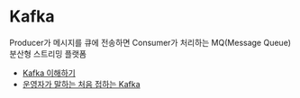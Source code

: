 # Kafka

Producer가 메시지를 큐에 전송하면 Consumer가 처리하는 MQ(Message Queue)  
분산형 스트리밍 플랫폼  

- [Kafka 이해하기](https://medium.com/@umanking/%EC%B9%B4%ED%94%84%EC%B9%B4%EC%97%90-%EB%8C%80%ED%95%B4%EC%84%9C-%EC%9D%B4%EC%95%BC%EA%B8%B0-%ED%95%98%EA%B8%B0%EC%A0%84%EC%97%90-%EB%A8%BC%EC%A0%80-data%EC%97%90-%EB%8C%80%ED%95%B4%EC%84%9C-%EC%9D%B4%EC%95%BC%EA%B8%B0%ED%95%B4%EB%B3%B4%EC%9E%90-d2e3ca2f3c2)  
- [운영자가 말하는 처음 접하는 Kafka](https://www.popit.kr/kafka-운영자가-말하는-처음-접하는-kafka/)
